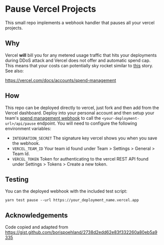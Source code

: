 # Pause Vercel Projects

This small repo implements a webhook handler that pauses all your vercel projects.

## Why

Vercel **will** bill you for any metered usage traffic that hits your deployments during DDoS attack and Vercel does not offer and automatic spend cap. This means that your costs can potentially sky rocket similar to [this](https://news.ycombinator.com/item?id=39520776) story. See also:

https://vercel.com/docs/accounts/spend-management

## How

This repo can be deployed directly to vercel, just fork and then add from the Vercel dashboard. Deploy into your personal account and then setup your team's [spend management webhook](https://vercel.com/docs/accounts/spend-management#configuring-a-webhook) to call the `<your-deployment-url>/api/pause` endpoint. You will need to configure the following environment variables:

- `INTEGRATION_SECRET` The signature key vercel shows you when you save the webhook.
- `VERCEL_TEAM_ID` Your team id found under Team > Settings > General > Team Id.
- `VERCEL_TOKEN` Token for authenticating to the vercel REST API found under Settings > Tokens > Create a new token.

## Testing

You can the deployed webhook with the included test script:

```
yarn test pause --url https://your_deployment_name.vercel.app
```

## Acknowledgements

Code copied and adapted from https://gist.github.com/borispoehland/2738d2edd62e83f332260a80eb5a9335
